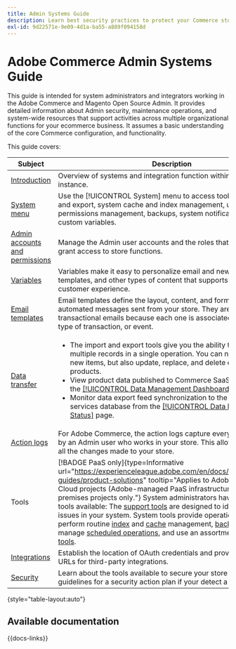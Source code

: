 ```yaml
---
title: Admin Systems Guide
description: Learn best security practices to protect your Commerce store and manage permissions, and how to import and export data, manage integrations and extensions, and take care of routine maintenance.
exl-id: 9d22571e-9e09-4d1a-ba55-a889f094158d
---
```

# Adobe Commerce Admin Systems Guide

This guide is intended for system administrators and integrators working in the Adobe Commerce and Magento Open Source Admin. It provides detailed information about Admin security, maintenance operations, and system-wide resources that support activities across multiple organizational functions for your ecommerce business. It assumes a basic understanding of the core Commerce configuration, and functionality.

This guide covers:

| Subject | Description |
| ------- | ----------- |
| [Introduction](introduction.md) | Overview of systems and integration function within a Commerce instance.|
| [System menu](system-menu.md) | Use the [!UICONTROL System] menu to access tools for data import and export, system cache and index management, user account and permissions management, backups, system notifications, and custom variables. |
| [Admin accounts and permissions](permissions.md) | Manage the Admin user accounts and the roles that are used to grant access to store functions. |
| [Variables](variables-predefined.md) | Variables make it easy to personalize email and newsletter templates, and other types of content that supports your site and the customer experience.  |
| [Email templates](email-templates.md) | Email templates define the layout, content, and formatting of automated messages sent from your store. They are called transactional emails because each one is associated with a specific type of transaction, or event. |
| [Data transfer](data-transfer.md) | <ul><li>The import and export tools give you the ability to manage multiple records in a single operation. You can not only import new items, but also update, replace, and delete existing sets of products.</li><li>View product data published to Commerce SaaS services from the [[!UICONTROL Data Management Dashboard]](data-dashboard.md).</li><li>Monitor data export feed synchronization to the Commerce SaaS services database from the [[!UICONTROL Data Feed Sync Status]](data-feed-sync-status.md) page.</li></ul> |
| [Action logs](action-log.md) | For Adobe Commerce, the action logs capture every change made by an Admin user who works in your store. This allows you to track all the changes made to your store.  |
| Tools | [!BADGE PaaS only]{type=Informative url="https://experienceleague.adobe.com/en/docs/commerce/user-guides/product-solutions" tooltip="Applies to Adobe Commerce on Cloud projects (Adobe-managed PaaS infrastructure) and on-premises projects only."} System administrators have a collection of tools available: The [support tools](support.md) are designed to identify known issues in your system. System tools provide operational support to perform routine [index](index-management.md) and [cache](cache-management.md) management, [back up the system](backups.md), manage [scheduled operations](data-scheduled-import-export.md), and use an assortment of [developer tools](developer-tools.md).  |
| [Integrations](integrations.md) | Establish the location of OAuth credentials and provide the redirect URLs for third-party integrations. |
| [Security](security.md) | Learn about the tools available to secure your store and data, and guidelines for a security action plan if your detect a compromise. |

{style="table-layout:auto"}

## Available documentation

{{docs-links}}
